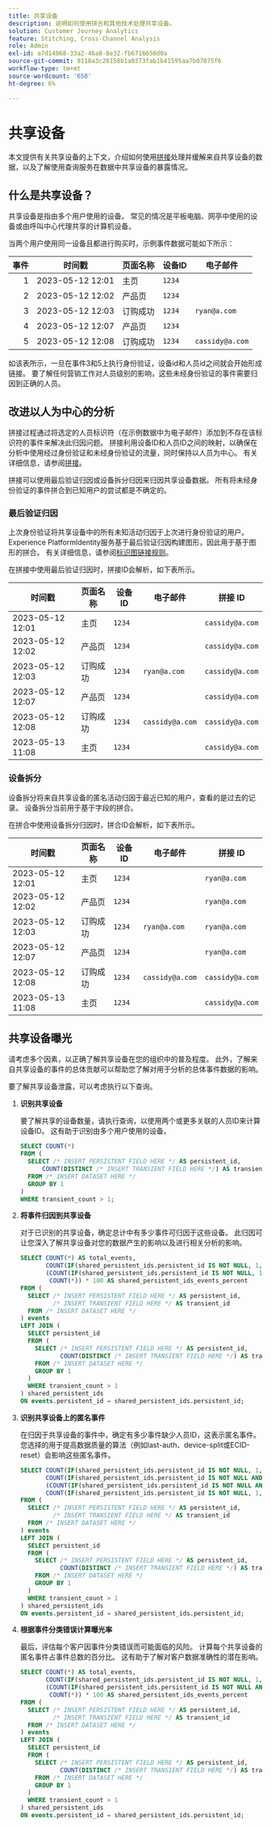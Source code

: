 ```yaml
---
title: 共享设备
description: 说明如何使用拼合和其他技术处理共享设备。
solution: Customer Journey Analytics
feature: Stitching, Cross-Channel Analysis
role: Admin
exl-id: a7d14968-33a2-46a8-8e32-fb6716650d0a
source-git-commit: 9118a3c20158b1a0373fab1b41595aa7b07075f6
workflow-type: tm+mt
source-wordcount: '658'
ht-degree: 6%

---
```


# 共享设备

本文提供有关共享设备的上下文，介绍如何使用[拼接](/help/stitching/overview.md)处理并缓解来自共享设备的数据，以及了解使用查询服务在数据中共享设备的暴露情况。

## 什么是共享设备？

共享设备是指由多个用户使用的设备。 常见的情况是平板电脑、网亭中使用的设备或由呼叫中心代理共享的计算机设备。

当两个用户使用同一设备且都进行购买时，示例事件数据可能如下所示：

| 事件 | 时间戳 | 页面名称 | 设备ID | 电子邮件 |
|--:|---|---|---|---|
| 1 | 2023-05-12 12:01 | 主页 | `1234` | |
| 2 | 2023-05-12 12:02 | 产品页 | `1234` | |
| 3 | 2023-05-12 12:03 | 订购成功 | `1234` | `ryan@a.com` |
| 4 | 2023-05-12 12:07 | 产品页 | `1234` | |
| 5 | 2023-05-12 12:08 | 订购成功 | `1234` | `cassidy@a.com` |

如该表所示，一旦在事件3和5上执行身份验证，设备id和人员id之间就会开始形成链接。 要了解任何营销工作对人员级别的影响，这些未经身份验证的事件需要归因到正确的人员。

<!--
The order success (purchase) events assign the data accurately to the correct email. How this assignment impacts your analysis depends on how you perform analysis:

- Device centric approach: analysis performed using the Device ID. With this approach, both authenticated and unauthenticated data are included in analysis. However, this approach does not allow for a more person based analysis. 
- Person centric approach: analysis performed using the email address or other person identifier. With this approach, only authenticated events are included in the analysis. This approach doesn't provide a complete picture of the customer journey, including acquisition

-->

## 改进以人为中心的分析

拼接过程通过将选定的人员标识符（在示例数据中为电子邮件）添加到不存在该标识符的事件来解决此归因问题。 拼接利用设备ID和人员ID之间的映射，以确保在分析中使用经过身份验证和未经身份验证的流量，同时保持以人员为中心。 有关详细信息，请参阅[拼接](/help/stitching/overview.md)。

拼接可以使用最后验证归因或设备拆分归因来归因共享设备数据。 所有将未经身份验证的事件拼合到已知用户的尝试都是不确定的。


### 最后验证归因

上次身份验证将共享设备中的所有未知活动归因于上次进行身份验证的用户。 Experience PlatformIdentity服务基于最后验证归因构建图形，因此用于基于图形的拼合。 有关详细信息，请参阅[标识图链接规则](https://experienceleague.adobe.com/en/docs/experience-platform/identity/features/identity-graph-linking-rules/identity-optimization-algorithm#identity-optimization-algorithm-details)。

在拼接中使用最后验证归因时，拼接ID会解析，如下表所示。

| 时间戳 | 页面名称 | 设备ID | 电子邮件 | 拼接 ID |
|---|---|---|---|---|
| 2023-05-12 12:01 | 主页 | `1234` | | `cassidy@a.com` |
| 2023-05-12 12:02 | 产品页 | `1234` | | `cassidy@a.com` |
| 2023-05-12 12:03 | 订购成功 | `1234` | `ryan@a.com` | `cassidy@a.com` |
| 2023-05-12 12:07 | 产品页 | `1234` | | `cassidy@a.com` |
| 2023-05-12 12:08 | 订购成功 | `1234` | `cassidy@a.com` | `cassidy@a.com` |
| 2023-05-13 11:08 | 主页 | `1234` | | `cassidy@a.com` |


### 设备拆分

设备拆分将来自共享设备的匿名活动归因于最近已知的用户，查看的是过去的记录。 设备拆分当前用于基于字段的拼合。

在拼合中使用设备拆分归因时，拼合ID会解析，如下表所示。

| 时间戳 | 页面名称 | 设备ID | 电子邮件 | 拼接 ID |
|---|---|---|---|---|
| 2023-05-12 12:01 | 主页 | `1234` | | `ryan@a.com` |
| 2023-05-12 12:02 | 产品页 | `1234` | | `ryan@a.com` |
| 2023-05-12 12:03 | 订购成功 | `1234` | `ryan@a.com` | `ryan@a.com` |
| 2023-05-12 12:07 | 产品页 | `1234` | | `ryan@a.com` |
| 2023-05-12 12:08 | 订购成功 | `1234` | `cassidy@a.com` | `cassidy@a.com` |
| 2023-05-13 11:08 | 主页 | `1234` | | `cassidy@a.com` |


<!--

### ECID reset 

As the name implies, ECID reset implements functionality that resets the ECID on a predetermined trigger, in most cases a login or logout event. With this implementation, a single device gets a new ECID every time the predetermined trigger fires. Essentially, this reset forces the device to become a *new device* over and again from a data perspective. The ECID reset also helps to prevent shared devices from even showing up in the data. No additional algorithms are required, but you have the responsibility to implement the ECID reset signal as part of your Adobe data collection implementation.


When using ECID reset, Stitched IDs resolve as shown in the table below. 

| Timestamp | Page name | Device ID | Email | Stitched ID |
|---|---|---|---|---|
| 2023-05-12 12:01 | Home page | `1234` | | `ryan@a.com`| 
| 2023-05-12 12:02 | Product page  | `1234` | |`ryan@a.com` | 
| 2023-05-12 12:03 | Order success | `1234` | `ryan@a.com` | `ryan@a.com` |
| 2023-05-12 12:07 | Product page  | 5678  | | `cassidy@a.com` | 
| 2023-05-12 12:08 | Order success | 5678 |  `cassidy@a.com` | `cassidy@a.com` |
| 2023-05-13 11:08 | Home page | 5678 | | `cassidy@a.com` |

-->

## 共享设备曝光

请考虑多个因素，以正确了解共享设备在您的组织中的普及程度。 此外，了解来自共享设备的事件的总体贡献可以帮助您了解对用于分析的总体事件数据的影响。

要了解共享设备泄露，可以考虑执行以下查询。

1. **识别共享设备**

   要了解共享的设备数量，请执行查询，以使用两个或更多关联的人员ID来计算设备ID。 这有助于识别由多个用户使用的设备。

   ```sql
   SELECT COUNT(*)
   FROM (
     SELECT /* INSERT PERSISTENT FIELD HERE */ AS persistent_id,
         COUNT(DISTINCT /* INSERT TRANSIENT FIELD HERE */) AS transient_count
     FROM /* INSERT DATASET HERE */
     GROUP BY 1
   )
   WHERE transient_count > 1; 
   ```


2. **将事件归因到共享设备**

   对于已识别的共享设备，确定总计中有多少事件可归因于这些设备。 此归因可让您深入了解共享设备对您的数据产生的影响以及进行相关分析的影响。

   ```sql
   SELECT COUNT(*) AS total_events,
          COUNT(IF(shared_persistent_ids.persistent_id IS NOT NULL, 1, null)) shared_persistent_ids_events,
          (COUNT(IF(shared_persistent_ids.persistent_id IS NOT NULL, 1, null)) /
           COUNT(*)) * 100 AS shared_persistent_ids_events_percent
   FROM (
     SELECT /* INSERT PERSISTENT FIELD HERE */ AS persistent_id,
            /* INSERT TRANSIENT FIELD HERE */ AS transient_id
     FROM /* INSERT DATASET HERE */
   ) events
   LEFT JOIN (
     SELECT persistent_id
     FROM (
       SELECT /* INSERT PERSISTENT FIELD HERE */ AS persistent_id,
              COUNT(DISTINCT /* INSERT TRANSIENT FIELD HERE */) AS transient_count
       FROM /* INSERT DATASET HERE */
       GROUP BY 1
     )
     WHERE transient_count > 1
   ) shared_persistent_ids
   ON events.persistent_id = shared_persistent_ids.persistent_id; 
   ```

3. **识别共享设备上的匿名事件**

   在归因于共享设备的事件中，确定有多少事件缺少人员ID，这表示匿名事件。 您选择的用于提高数据质量的算法（例如last-auth、device-split或ECID-reset）会影响这些匿名事件。

   ```sql
   SELECT COUNT(IF(shared_persistent_ids.persistent_id IS NOT NULL, 1, null)) shared_persistent_ids_events,
          COUNT(IF(shared_persistent_ids.persistent_id IS NOT NULL AND events.transient_id IS NULL, 1, null)) shared_persistent_ids_anon_events,
          (COUNT(IF(shared_persistent_ids.persistent_id IS NOT NULL AND events.transient_id IS NULL, 1, null)) /
          COUNT(IF(shared_persistent_ids.persistent_id IS NOT NULL, 1, null))) * 100 AS shared_persistent_ids_anon_events_percent
   FROM (
     SELECT /* INSERT PERSISTENT FIELD HERE */ AS persistent_id,
            /* INSERT TRANSIENT FIELD HERE */ AS transient_id
     FROM /* INSERT DATASET HERE */ 
   ) events
   LEFT JOIN (
     SELECT persistent_id
     FROM (
       SELECT /* INSERT PERSISTENT FIELD HERE */ AS persistent_id,
              COUNT(DISTINCT /* INSERT TRANSIENT FIELD HERE */) AS transient_count
       FROM /* INSERT DATASET HERE */
       GROUP BY 1
     )
     WHERE transient_count > 1
   ) shared_persistent_ids 
   ON events.persistent_id = shared_persistent_ids.persistent_id; 
   ```

4. **根据事件分类错误计算曝光率**

   最后，评估每个客户因事件分类错误而可能面临的风险。 计算每个共享设备的匿名事件占事件总数的百分比。 这有助于了解对客户数据准确性的潜在影响。

   ```sql
   SELECT COUNT(*) AS total_events,
          COUNT(IF(shared_persistent_ids.persistent_id IS NOT NULL, 1, null)) shared_persistent_ids_events,
          (COUNT(IF(shared_persistent_ids.persistent_id IS NOT NULL AND events.transient_id IS NULL, 1, null)) /
           COUNT(*)) * 100 AS shared_persistent_ids_events_percent
   FROM (
     SELECT /* INSERT PERSISTENT FIELD HERE */ AS persistent_id,
            /* INSERT TRANSIENT FIELD HERE */ AS transient_id
     FROM /* INSERT DATASET HERE */ 
   ) events
   LEFT JOIN (
     SELECT persistent_id
     FROM (
       SELECT /* INSERT PERSISTENT FIELD HERE */ AS persistent_id,
              COUNT(DISTINCT /* INSERT TRANSIENT FIELD HERE */) AS transient_count
       FROM /* INSERT DATASET HERE */
       GROUP BY 1
     )
     WHERE transient_count > 1
   ) shared_persistent_ids 
   ON events.persistent_id = shared_persistent_ids.persistent_id; 
   ```

